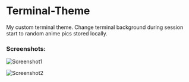 # Terminal-Theme
My custom terminal theme. Change terminal background during session start to random anime pics stored locally.

### Screenshots:

![Screenshot1](https://raw.githubusercontent.com/abhi094/Terminal-Theme/master/Screenshots/Screenshot1.png)

![Screenshot2](https://raw.githubusercontent.com/abhi094/Terminal-Theme/master/Screenshots/Screenshot2.png)
